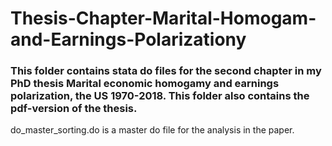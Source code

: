 # Thesis-Chapter-Marital-Homogam-and-Earnings-Polarizationy

### This folder contains stata do files for the second chapter in my PhD thesis Marital economic homogamy and earnings polarization, the US 1970-2018. This folder also contains the pdf-version of the thesis.
do_master_sorting.do is a master do file for the analysis in the paper.
